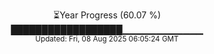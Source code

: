 <p align="center">
⏳Year Progress (60.07 %)<br>
██████████████████▁▁▁▁▁▁▁▁▁▁▁▁ <br>
<sub>Updated: Fri, 08 Aug 2025 06:05:24 GMT</sub>
</p>

